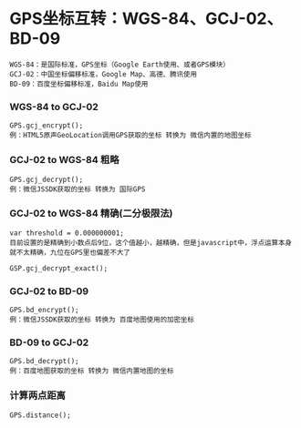 # GPS坐标互转：WGS-84、GCJ-02、BD-09

`WGS-84：是国际标准，GPS坐标（Google Earth使用、或者GPS模块）`<br>
`GCJ-02：中国坐标偏移标准，Google Map、高德、腾讯使用`<br>
`BD-09：百度坐标偏移标准，Baidu Map使用`

### WGS-84 to GCJ-02
```
GPS.gcj_encrypt();
例：HTML5原声GeoLocation调用GPS获取的坐标 转换为 微信内置的地图坐标
```

### GCJ-02 to WGS-84 粗略
```
GPS.gcj_decrypt();
例：微信JSSDK获取的坐标 转换为 国际GPS 
```

### GCJ-02 to WGS-84 精确(二分极限法)
```
var threshold = 0.000000001;
目前设置的是精确到小数点后9位，这个值越小，越精确，但是javascript中，浮点运算本身就不太精确，九位在GPS里也偏差不大了
```
```
GSP.gcj_decrypt_exact();
```

### GCJ-02 to BD-09
```
GPS.bd_encrypt();
例：微信JSSDK获取的坐标 转换为 百度地图使用的加密坐标
```

### BD-09 to GCJ-02
```
GPS.bd_decrypt();
例：百度地图获取的坐标 转换为 微信内置地图的坐标 
```

### 计算两点距离
```
GPS.distance();
```
